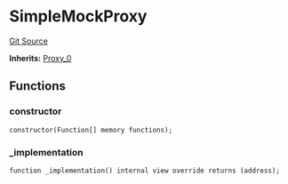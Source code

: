# SimpleMockProxy
[Git Source](https://github.com/metacontract/mc/blob/93e4f2d4a013f48ae1db91ed21bff3eb8a27ce1d/src/devkit/Flattened.sol)

**Inherits:**
[Proxy_0](abstract.Proxy_0.md)


## Functions
### constructor


```solidity
constructor(Function[] memory functions);
```

### _implementation


```solidity
function _implementation() internal view override returns (address);
```


